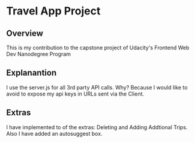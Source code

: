 # Travel App Project

## Overview
This is my contribution to the capstone project of Udacity's Frontend Web Dev Nanodegree Program

## Explanantion
I use the server.js for all 3rd party API calls. Why? Because I would like to avoid to expose my api keys in URLs sent via the Client. 

## Extras
I have implemented to of the extras: Deleting and Adding Addtional Trips. Also I have added an autosuggest box.
